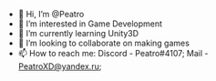 - 👋 Hi, I’m @Peatro
- 👀 I’m interested in Game Development
- 🌱 I’m currently learning Unity3D
- 💞️ I’m looking to collaborate on making games
- 📫 How to reach me: Discord - Peatro#4107; Mail - PeatroXD@yandex.ru;

<!---
Peatro/Peatro is a ✨ special ✨ repository because its `README.md` (this file) appears on your GitHub profile.
You can click the Preview link to take a look at your changes.
--->
